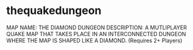 # thequakedungeon

MAP NAME: THE DIAMOND DUNGEON
DESCRIPTION: A MUTLIPLAYER QUAKE MAP THAT TAKES PLACE IN AN INTERCONNECTED DUNGEON WHERE THE MAP IS SHAPED LIKE A DIAMOND. (Requires 2+ Players)
